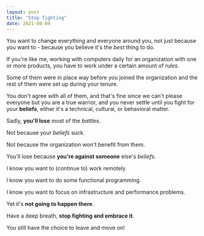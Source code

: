 ```yaml
---
layout: post
title: "Stop fighting"
date: 2021-08-09
---
```


You want to change everything and everyone around you, not just because you want to - because you believe it's the _best_ thing to do.

If you're like me, working with computers daily for an organization with one or more products, you have to work under a certain amount of _rules_.

Some of them were in place way before you joined the organization and the rest of them were set up during your tenure.

You don't agree with all of them, and that's fine since we can't please everyone but you are a true warrior, and you never settle until you fight for your **beliefs**, either it's a technical, cultural, or behavioral matter.

Sadly, **you'll lose** most of the _battles_.

Not because your _beliefs_ suck.

Not because the organization won't benefit from them.

You'll lose because **you're against someone** else's _beliefs_.

I know you want to (continue to) work remotely.

I know you want to do some functional programming.

I know you want to focus on infrastructure and performance problems.

Yet it's **not going to happen there**.

Have a deep breath, **stop fighting and embrace it**.

You still have the choice to leave and move on!

